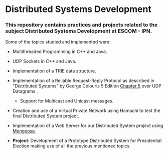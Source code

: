 # Distributed Systems Development

### This repository contains practices and projects related to the subject Distributed Systems Development at ESCOM - IPN.

Some of the topics studied and implemented were:

* Multithreaded Programming in C++ and Java.

* UDP Sockets in C++ and Java.

* Implementation of a TRIE data structure.

* Implementation of a Reliable Request-Reply Protocol as described in "Distributed Systems" by George Colouris 5 Edition [Chapter 5](https://www.slideshare.net/lara_ays/chapter-5-slides-15656621) over UDP Datagrams .
    * Support for Multicast and Unicast messages.

* Creation and use of a Virtual Private Network using Hamachi to test the final Distributed System project.

* Implementation of a Web Server for our Distributed System project using [Mongoose](https://cesanta.com/docs/overview/intro.html).

* __Project__: Development of a Prototype Distributed System for Presidential Election making use of all the previous mentioned topics.


